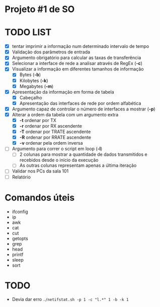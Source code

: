 # Projeto \#1 de SO


# TODO LIST
- [X] tentar imprimir a informação num determinado intervalo de tempo
- [x] Validação dos parâmetros de entrada
- [X] Argumento obrigatório para calcular as taxas de transferência
- [X] Selecionar a interface de rede a analisar através de RegEx (**-c**)
- [X] Visualizar a informação em diferentes tamanhos de informação
	- [X] Bytes (**-b**)
	- [X] Kilobytes (**-k**)
	- [X] Megabytes (**-m**)
- [X] Apresentação da informação em forma de tabela
	- [X] Cabeçalho
	- [X] Apresentação das interfaces de rede por ordem alfabética
- [X] Argumento capaz de controlar o número de interfaces a mostrar (**-p**)
- [X] Alterar a ordem da tabela com um argumento extra
	- [X] **-t** ordenar por TX
	- [X] **-r** ordenar por RX ascendente
	- [X] **-T** ordenar por TRATE ascendente
	- [X] **-R** ordenar por RRATE ascendente
	- [X] **-v** ordenar pela ordem inversa
- [ ] Argumento para correr o script em loop (**-l**)
	- [ ] 2 colunas para mostrar a quantidade de dados transmitidos e recebidos desde o início da execução 
	- [ ] As outras colunas representam apenas a última iteração
- [ ] Validar nos PCs da sala 101
- [ ] Relatório

# Comandos úteis
* ifconfig
* ip
* awk
* cat
* cut
* getopts
* grep
* head
* printf
* sleep
* sort


# TODO

* Devia dar erro `./netifstat.sh -p 1 -c "l.*" 1 -b -k 1`